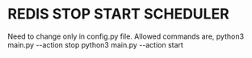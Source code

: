 # REDIS STOP START SCHEDULER

Need to change only in config.py file.
Allowed commands are,
python3 main.py --action stop
python3 main.py --action start
